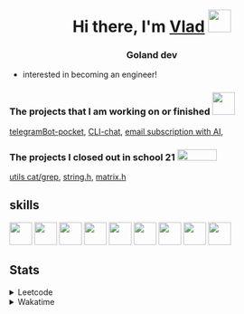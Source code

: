 <h1 align="center">Hi there, I'm <a href="https://t.me/N0gameNol1fee" target="_blank">Vlad</a> 
<img src="https://github.com/blackcater/blackcater/raw/main/images/Hi.gif" height="40"/></h1>
<h3 align="center">Goland dev</h3>

- interested in becoming an engineer!

<div>
 <h3>The projects that I am working on or finished <img height="40" width="40" src="https://cdn.simpleicons.org/go/sapphirine title = go">  </h3>
 <a href="https://github.com/Nol1feee/telegramBot-pocket">telegramBot-pocket</a>,
 <a href="https://github.com/Nol1feee/CLI-chat">CLI-chat</a>,
 <a href="https://github.com/Nol1feee/email-subscription-with-AI">email subscription with AI</a>,
</div>

<div>
<h3>The projects I closed out in school 21 <img height="20" width="70" src="https://upload.wikimedia.org/wikipedia/commons/9/9b/Sberbank_Logo_2020.svg"> </h3>
<a href="https://github.com/Nol1feee/s21_grep-cat">utils cat/grep</a>,
<a href="https://github.com/Nol1feee/s21_string">string.h</a>, 
<a href="https://github.com/Nol1feee/s21_matrix">matrix.h</a>
</div>

<div>
 <h2>skills</h2>
<img height="40" width="40" src="https://cdn.simpleicons.org/go/sapphirine title = go"> 
<img height="40" width="40" src="https://cdn.simpleicons.org/docker/sapphirine title = docker">
<img height="40" width="40" src="https://cdn.simpleicons.org/PostgreSQL/sapphirine title = postgres"/>
<img height="40" width="40" src="https://cdn.simpleicons.org/git/sapphirine title = git"/>
<img height="40" width="40" src="https://cdn.simpleicons.org/gitlab/sapphirine title = gitlab"/>
<img height="40" width="40" src="https://cdn.simpleicons.org/swagger/sapphirine title = swagger"/>
<img height="40" width="40" src="https://cdn.simpleicons.org/gin/sapphirine title = gin"/>
<img height="40" width="40" src="https://cdn.simpleicons.org/gnubash/sapphirine title = bash"/>
<img height="40" width="40" src="https://cdn.simpleicons.org/C/sapphirine title = c"/> 
</div>

<h2>Stats</h2>
<details><summary>Leetcode</summary>

[![Nol1fe LeetCode stats](https://leetcode-stats-six.vercel.app/api?username=Nol1feee&theme=dark)](https://leetcode.com/Nol1feee/)
</details>

<details><summary>Wakatime</summary>
 
<!--START_SECTION:waka-->
📊 **This Week I Spent My Time On** 

```text
💬 Programming Languages: 
Go                       1 hr 31 mins        ██████████████░░░░░░░░░░░   54.49 % 
Makefile                 35 mins             █████░░░░░░░░░░░░░░░░░░░░   21.12 % 
Protocol Buffer          11 mins             ██░░░░░░░░░░░░░░░░░░░░░░░   07.05 % 
JSON                     10 mins             ██░░░░░░░░░░░░░░░░░░░░░░░   06.00 % 
Docker                   8 mins              █░░░░░░░░░░░░░░░░░░░░░░░░   05.30 % 

🐱‍💻 Projects: 
CLI-chat                 2 hrs 8 mins        ███████████████████░░░░░░   76.26 % 
microservices_course     29 mins             ████░░░░░░░░░░░░░░░░░░░░░   17.34 % 
telegramBot-pocket       10 mins             ██░░░░░░░░░░░░░░░░░░░░░░░   06.40 % 

💻 Operating System: 
Mac                      2 hrs 48 mins       █████████████████████████   100.00 % 
```


 Last Updated on 12/12/2023 01:07:46 UTC
<!--END_SECTION:waka-->
</details>

